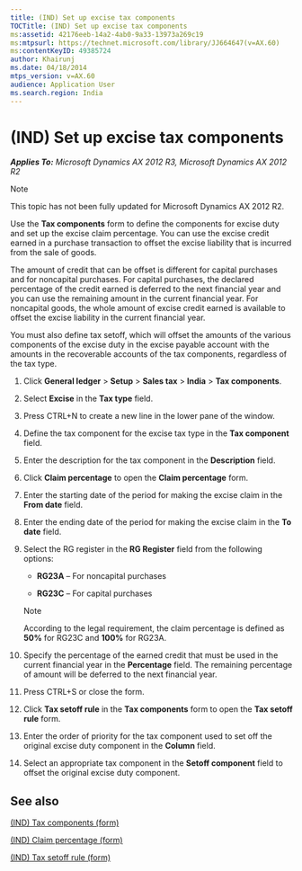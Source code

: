 ```yaml
---
title: (IND) Set up excise tax components
TOCTitle: (IND) Set up excise tax components
ms:assetid: 42176eeb-14a2-4ab0-9a33-13973a269c19
ms:mtpsurl: https://technet.microsoft.com/library/JJ664647(v=AX.60)
ms:contentKeyID: 49385724
author: Khairunj
ms.date: 04/18/2014
mtps_version: v=AX.60
audience: Application User
ms.search.region: India
---
```


# (IND) Set up excise tax components 


_**Applies To:** Microsoft Dynamics AX 2012 R3, Microsoft Dynamics AX 2012 R2_


> [!NOTE]
> <P>This topic has not been fully updated for Microsoft Dynamics AX 2012 R2.</P>



Use the **Tax components** form to define the components for excise duty and set up the excise claim percentage. You can use the excise credit earned in a purchase transaction to offset the excise liability that is incurred from the sale of goods.

The amount of credit that can be offset is different for capital purchases and for noncapital purchases. For capital purchases, the declared percentage of the credit earned is deferred to the next financial year and you can use the remaining amount in the current financial year. For noncapital goods, the whole amount of excise credit earned is available to offset the excise liability in the current financial year.

You must also define tax setoff, which will offset the amounts of the various components of the excise duty in the excise payable account with the amounts in the recoverable accounts of the tax components, regardless of the tax type.

1.  Click **General ledger** \> **Setup** \> **Sales tax** \> **India** \> **Tax components**.

2.  Select **Excise** in the **Tax type** field.

3.  Press CTRL+N to create a new line in the lower pane of the window.

4.  Define the tax component for the excise tax type in the **Tax component** field.

5.  Enter the description for the tax component in the **Description** field.

6.  Click **Claim percentage** to open the **Claim percentage** form.

7.  Enter the starting date of the period for making the excise claim in the **From date** field.

8.  Enter the ending date of the period for making the excise claim in the **To date** field.

9.  Select the RG register in the **RG Register** field from the following options:
    
      - **RG23A** – For noncapital purchases
    
      - **RG23C** – For capital purchases
    

    > [!NOTE]
    > <P>According to the legal requirement, the claim percentage is defined as <STRONG>50%</STRONG> for RG23C and <STRONG>100%</STRONG> for RG23A.</P>



10. Specify the percentage of the earned credit that must be used in the current financial year in the **Percentage** field. The remaining percentage of amount will be deferred to the next financial year.

11. Press CTRL+S or close the form.

12. Click **Tax setoff rule** in the **Tax components** form to open the **Tax setoff rule** form.

13. Enter the order of priority for the tax component used to set off the original excise duty component in the **Column** field.

14. Select an appropriate tax component in the **Setoff component** field to offset the original excise duty component.

## See also

[(IND) Tax components (form)](https://technet.microsoft.com/library/jj664734\(v=ax.60\))

[(IND) Claim percentage (form)](https://technet.microsoft.com/library/jj710873\(v=ax.60\))

[(IND) Tax setoff rule (form)](https://technet.microsoft.com/library/jj677818\(v=ax.60\))

  


